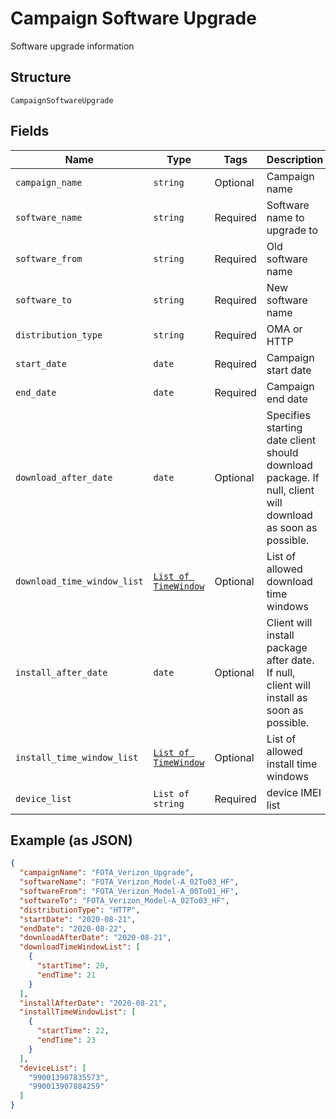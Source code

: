 
# Campaign Software Upgrade

Software upgrade information

## Structure

`CampaignSoftwareUpgrade`

## Fields

| Name | Type | Tags | Description |
|  --- | --- | --- | --- |
| `campaign_name` | `string` | Optional | Campaign name |
| `software_name` | `string` | Required | Software name to upgrade to |
| `software_from` | `string` | Required | Old software name |
| `software_to` | `string` | Required | New software name |
| `distribution_type` | `string` | Required | OMA or HTTP |
| `start_date` | `date` | Required | Campaign start date |
| `end_date` | `date` | Required | Campaign end date |
| `download_after_date` | `date` | Optional | Specifies starting date client should download package. If null, client will download as soon as possible. |
| `download_time_window_list` | [`List of TimeWindow`](../../doc/models/time-window.md) | Optional | List of allowed download time windows |
| `install_after_date` | `date` | Optional | Client will install package after date. If null, client will install as soon as possible. |
| `install_time_window_list` | [`List of TimeWindow`](../../doc/models/time-window.md) | Optional | List of allowed install time windows |
| `device_list` | `List of string` | Required | device IMEI list |

## Example (as JSON)

```json
{
  "campaignName": "FOTA_Verizon_Upgrade",
  "softwareName": "FOTA_Verizon_Model-A_02To03_HF",
  "softwareFrom": "FOTA_Verizon_Model-A_00To01_HF",
  "softwareTo": "FOTA_Verizon_Model-A_02To03_HF",
  "distributionType": "HTTP",
  "startDate": "2020-08-21",
  "endDate": "2020-08-22",
  "downloadAfterDate": "2020-08-21",
  "downloadTimeWindowList": [
    {
      "startTime": 20,
      "endTime": 21
    }
  ],
  "installAfterDate": "2020-08-21",
  "installTimeWindowList": [
    {
      "startTime": 22,
      "endTime": 23
    }
  ],
  "deviceList": [
    "990013907835573",
    "990013907884259"
  ]
}
```


